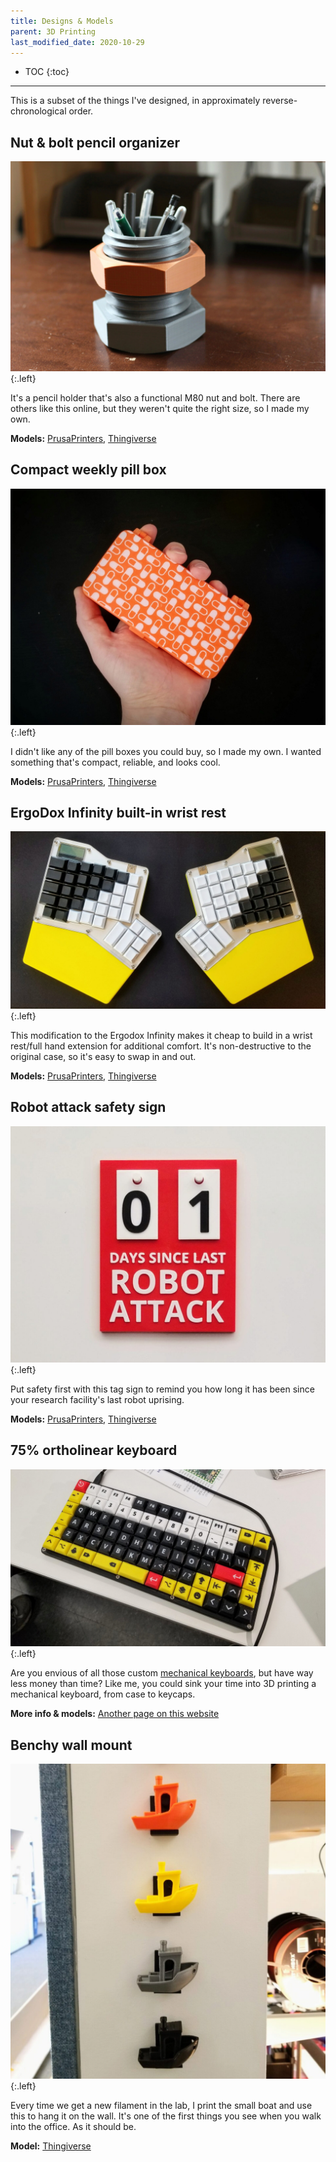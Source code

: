 ```yaml
---
title: Designs & Models
parent: 3D Printing
last_modified_date: 2020-10-29
---
```


- TOC
{:toc}

---

This is a subset of the things I've designed, in approximately reverse-chronological order.

## Nut & bolt pencil organizer

![Pencil holder](/assets/img/3d-printing/pencil-holder.jpg)
{:.left}

It's a pencil holder that's also a functional M80 nut and bolt. There are others like this online, but they weren't quite the right size, so I made my own.

**Models:** [PrusaPrinters](https://www.prusaprinters.org/prints/44623-nut-bolt-pencil-organizer), [Thingiverse](https://www.thingiverse.com/thing:4638012)

## Compact weekly pill box

![Pill box](/assets/img/3d-printing/pillbox.jpg)
{:.left}

I didn't like any of the pill boxes you could buy, so I made my own. I wanted something that's compact, reliable, and looks cool.

**Models:** [PrusaPrinters](https://www.prusaprinters.org/prints/35457), [Thingiverse](https://www.thingiverse.com/thing:4502015)

## ErgoDox Infinity built-in wrist rest

![Ergodox case extension](/assets/img/3d-printing/ergodox-extension.jpg)
{:.left}

This modification to the Ergodox Infinity makes it cheap to build in a wrist rest/full hand extension for additional comfort. It's non-destructive to the original case, so it's easy to swap in and out.

**Models:** [PrusaPrinters](https://www.prusaprinters.org/prints/19496-ergodox-infinity-full-hand-case-extension), [Thingiverse](https://www.thingiverse.com/thing:4133944)

## Robot attack safety sign

![sign](/assets/img/3d-printing/tag-sign.jpg)
{:.left}

Put safety first with this tag sign to remind you how long it has been since your research facility's last robot uprising.

**Models:** [PrusaPrinters](https://www.prusaprinters.org/prints/4920-robot-attack-safety-counter-sign-with-tags), [Thingiverse](https://www.thingiverse.com/thing:3800801)

## 75% ortholinear keyboard

![keyboard](/assets/img/projects/keyboard/assembly-complete.jpg)
{:.left}

Are you envious of all those custom [mechanical keyboards](https://www.reddit.com/r/MechanicalKeyboards/), but have way less money than time? Like me, you could sink your time into 3D printing a mechanical keyboard, from case to keycaps.

**More info & models:** [Another page on this website](/projects/keyboard)

## Benchy wall mount

![Benchy wall mount](/assets/img/3d-printing/benchy-mount.jpg)
{:.left}

Every time we get a new filament in the lab, I print the small boat and use this to hang it on the wall. It's one of the first things you see when you walk into the office. As it should be.

**Model:** [Thingiverse](https://www.thingiverse.com/thing:3568890)
